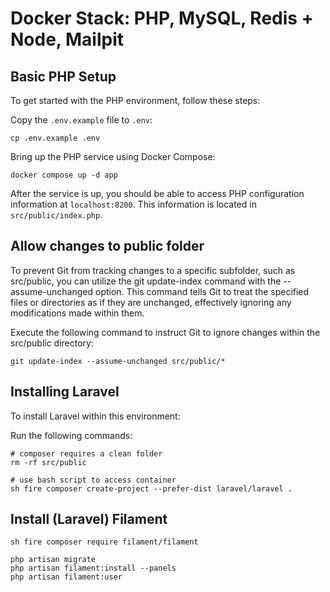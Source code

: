 # Docker Stack: PHP, MySQL, Redis + Node, Mailpit

## Basic PHP Setup

To get started with the PHP environment, follow these steps:

Copy the `.env.example` file to `.env`:

    cp .env.example .env

Bring up the PHP service using Docker Compose:

    docker compose up -d app

After the service is up, you should be able to access PHP configuration
information at `localhost:8200`. This information is located in `src/public/index.php`.

## Allow changes to public folder

To prevent Git from tracking changes to a specific subfolder, such as src/public, you can utilize the git update-index command with the --assume-unchanged option. This command tells Git to treat the specified files or directories as if they are unchanged, effectively ignoring any modifications made within them.

Execute the following command to instruct Git to ignore changes within the src/public directory:

    git update-index --assume-unchanged src/public/*

## Installing Laravel

To install Laravel within this environment:

Run the following commands:

    # composer requires a clean folder
    rm -rf src/public

    # use bash script to access container
    sh fire composer create-project --prefer-dist laravel/laravel .

## Install (Laravel) Filament

    sh fire composer require filament/filament

    php artisan migrate
    php artisan filament:install --panels
    php artisan filament:user
